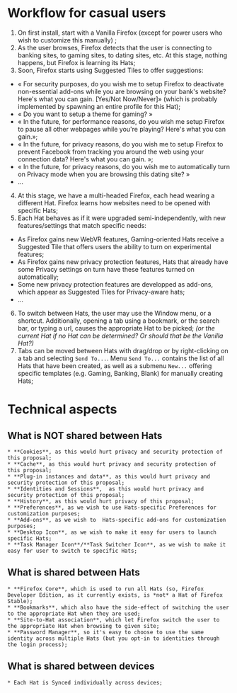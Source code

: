 
Workflow for casual users
=========================

1. On first install, start with a Vanilla Firefox (except for power users who wish to customize this manually) ;
2. As the user browses, Firefox detects that the user is connecting to banking sites, to gaming sites, to dating sites, etc. At this stage, nothing happens, but Firefox is learning its Hats;
3. Soon, Firefox starts using Suggested Tiles to offer suggestions: 
  * « For security purposes, do you wish me to setup Firefox to deactivate non-essential add-ons while you are browsing on your bank's website? Here's what you can gain. [Yes/Not Now/Never]» (which is probably implemented by spawning an entire profile for this Hat);
  * « Do you want to setup a theme for gaming? »
  * « In the future, for performance reasons, do you wish me setup Firefox to pause all other webpages while you're playing? Here's what you can gain.»;
  * « In the future, for privacy reasons, do you wish me to setup Firefox to prevent Facebook from tracking you around the web using your connection data? Here's what you can gain. »;
  * « In the future, for privacy reasons, do you wish me to automatically turn on Privacy mode when you are browsing this dating site? »
  * ...
4. At this stage, we have a multi-headed Firefox, each head wearing a different Hat. Firefox learns how websites need to be opened with specific Hats;
5. Each Hat behaves as if it were upgraded semi-independently, with new features/settings that match specific needs:
  * As Firefox gains new WebVR features, Gaming-oriented Hats receive a Suggested Tile that offers users the ability to turn on experimental features;
  * As Firefox gains new privacy protection features, Hats that already have some Privacy settings on turn have these features turned on automatically;
  * Some new privacy protection features are developped as add-ons, which appear as Suggested Tiles for Privacy-aware hats;
  * ...
6. To switch between Hats, the user may use the Window menu, or a shortcut. Additionally, opening a tab using a bookmark, or the search bar, or typing a url, causes the appropriate Hat to be picked;
   _(or the current Hat if no Hat can be determined? Or should that be the Vanilla Hat?)_
7. Tabs can be moved between Hats with drag/drop or by right-clicking on a tab and selecting `Send To...`. Menu `Send To...` contains the list of all Hats that have been created, as well as a submenu `New...` offering specific templates (e.g. Gaming, Banking, Blank) for manually creating Hats;
  

  Technical aspects
  =================
  What is NOT shared between Hats
  -------------------------------
    * **Cookies**, as this would hurt privacy and security protection of this proposal;
    * **Cache**, as this would hurt privacy and security protection of this proposal;
    * **Plug-in instances and data**, as this would hurt privacy and security protection of this proposal;
    * **Identities and Sessions**,  as this would hurt privacy and security protection of this proposal;
    * **History**, as this would hurt privacy of this proposal;
    * **Preferences**, as we wish to use Hats-specific Preferences for customization purposes;
    * **Add-ons**, as we wish to  Hats-specific add-ons for customization purposes;
    * **Desktop Icon**, as we wish to make it easy for users to launch specific Hats;
    * **Task Manager Icon**/**Task Switcher Icon**, as we wish to make it easy for user to switch to specific Hats;
    

  What is shared between Hats
  ---------------------------
    * **Firefox Core**, which is used to run all Hats (so, Firefox Developer Edition, as it currently exists, is *not* a Hat of Firefox Stable);
    * **Bookmarks**, which also have the side-effect of switching the user to the appropriate Hat when they are used;
    * **Site-to-Hat association**, which let Firefox switch the user to the appropriate Hat when browsing to given site;
    * **Password Manager**, so it's easy to choose to use the same identity across multiple Hats (but you opt-in to identities through the login process);


  What is shared between devices
  ------------------------------
    * Each Hat is Synced individually across devices;
